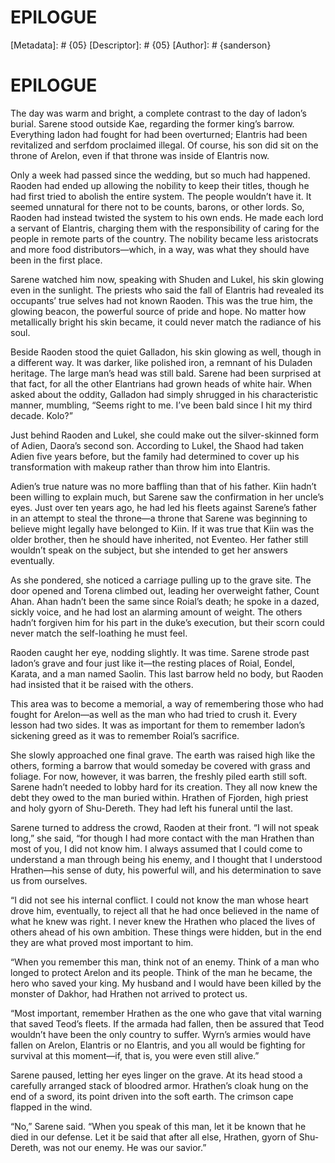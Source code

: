 # EPILOGUE
[Metadata]: # {05}
[Descriptor]: # {05}
[Author]: # {sanderson}
# EPILOGUE
The day was warm and bright, a complete contrast to the day of Iadon’s burial.
Sarene stood outside Kae, regarding the former king’s barrow. Everything Iadon
had fought for had been overturned; Elantris had been revitalized and serfdom
proclaimed illegal. Of course, his son did sit on the throne of Arelon, even if
that throne was inside of Elantris now.

Only a week had passed since the wedding, but so much had happened. Raoden had
ended up allowing the nobility to keep their titles, though he had first tried
to abolish the entire system. The people wouldn’t have it. It seemed unnatural
for there not to be counts, barons, or other lords. So, Raoden had instead
twisted the system to his own ends. He made each lord a servant of Elantris,
charging them with the responsibility of caring for the people in remote parts
of the country. The nobility became less aristocrats and more food
distributors—which, in a way, was what they should have been in the first
place.

Sarene watched him now, speaking with Shuden and Lukel, his skin glowing even
in the sunlight. The priests who said the fall of Elantris had revealed its
occupants’ true selves had not known Raoden. This was the true him, the glowing
beacon, the powerful source of pride and hope. No matter how metallically
bright his skin became, it could never match the radiance of his soul.

Beside Raoden stood the quiet Galladon, his skin glowing as well, though in a
different way. It was darker, like polished iron, a remnant of his Duladen
heritage. The large man’s head was still bald. Sarene had been surprised at
that fact, for all the other Elantrians had grown heads of white hair. When
asked about the oddity, Galladon had simply shrugged in his characteristic
manner, mumbling, “Seems right to me. I’ve been bald since I hit my third
decade. Kolo?”

Just behind Raoden and Lukel, she could make out the silver-skinned form of
Adien, Daora’s second son. According to Lukel, the Shaod had taken Adien five
years before, but the family had determined to cover up his transformation with
makeup rather than throw him into Elantris.

Adien’s true nature was no more baffling than that of his father. Kiin hadn’t
been willing to explain much, but Sarene saw the confirmation in her uncle’s
eyes. Just over ten years ago, he had led his fleets against Sarene’s father in
an attempt to steal the throne—a throne that Sarene was beginning to believe
might legally have belonged to Kiin. If it was true that Kiin was the older
brother, then he should have inherited, not Eventeo. Her father still wouldn’t
speak on the subject, but she intended to get her answers eventually.

As she pondered, she noticed a carriage pulling up to the grave site. The door
opened and Torena climbed out, leading her overweight father, Count Ahan. Ahan
hadn’t been the same since Roial’s death; he spoke in a dazed, sickly voice,
and he had lost an alarming amount of weight. The others hadn’t forgiven him
for his part in the duke’s execution, but their scorn could never match the
self-loathing he must feel.

Raoden caught her eye, nodding slightly. It was time. Sarene strode past
Iadon’s grave and four just like it—the resting places of Roial, Eondel,
Karata, and a man named Saolin. This last barrow held no body, but Raoden had
insisted that it be raised with the others.

This area was to become a memorial, a way of remembering those who had fought
for Arelon—as well as the man who had tried to crush it. Every lesson had two
sides. It was as important for them to remember Iadon’s sickening greed as it
was to remember Roial’s sacrifice.

She slowly approached one final grave. The earth was raised high like the
others, forming a barrow that would someday be covered with grass and foliage.
For now, however, it was barren, the freshly piled earth still soft. Sarene
hadn’t needed to lobby hard for its creation. They all now knew the debt they
owed to the man buried within. Hrathen of Fjorden, high priest and holy gyorn
of Shu-Dereth. They had left his funeral until the last.

Sarene turned to address the crowd, Raoden at their front. “I will not speak
long,” she said, “for though I had more contact with the man Hrathen than most
of you, I did not know him. I always assumed that I could come to understand a
man through being his enemy, and I thought that I understood Hrathen—his sense
of duty, his powerful will, and his determination to save us from ourselves.

“I did not see his internal conflict. I could not know the man whose heart
drove him, eventually, to reject all that he had once believed in the name of
what he knew was right. I never knew the Hrathen who placed the lives of others
ahead of his own ambition. These things were hidden, but in the end they are
what proved most important to him.

“When you remember this man, think not of an enemy. Think of a man who longed
to protect Arelon and its people. Think of the man he became, the hero who
saved your king. My husband and I would have been killed by the monster of
Dakhor, had Hrathen not arrived to protect us.

“Most important, remember Hrathen as the one who gave that vital warning that
saved Teod’s fleets. If the armada had fallen, then be assured that Teod
wouldn’t have been the only country to suffer. Wyrn’s armies would have fallen
on Arelon, Elantris or no Elantris, and you all would be fighting for survival
at this moment—if, that is, you were even still alive.”

Sarene paused, letting her eyes linger on the grave. At its head stood a
carefully arranged stack of bloodred armor. Hrathen’s cloak hung on the end of
a sword, its point driven into the soft earth. The crimson cape flapped in the
wind.

“No,” Sarene said. “When you speak of this man, let it be known that he died in
our defense. Let it be said that after all else, Hrathen, gyorn of Shu-Dereth,
was not our enemy. He was our savior.”

